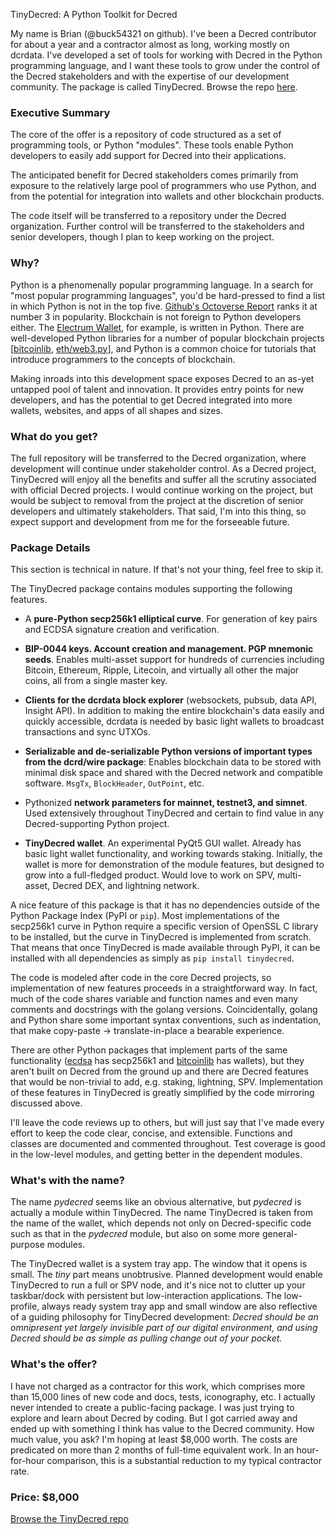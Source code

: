 TinyDecred: A Python Toolkit for Decred


My name is Brian (@buck54321 on github). I've been a Decred contributor for 
about a year and a contractor almost as long, working mostly on dcrdata. 
I've developed a set of tools for working with Decred in the Python programming 
language, and I want these tools to grow under the control of the Decred 
stakeholders and with the expertise of our development community. The package is
called TinyDecred. Browse the repo
[here](https://github.com/buck54321/tinydecred).

### Executive Summary

The core of the offer is a repository of code structured as a set of programming 
tools, or Python "modules". 
These tools enable Python developers to easily add support for Decred into their 
applications.

The anticipated benefit for Decred stakeholders comes primarily from exposure to
the relatively large pool of programmers who use Python, and from the potential 
for integration into wallets and other blockchain products.

The code itself will be transferred to a repository under the Decred 
organization. Further control will be transferred to the stakeholders and senior 
developers, though I plan to keep working on the project.

### Why?

Python is a phenomenally popular programming language. In a search for
"most popular programming languages", you'd be hard-pressed to find a list 
in which Python is not in the top five. 
[Github's Octoverse Report](https://octoverse.github.com/projects) ranks it at 
number 3 in popularity. Blockchain is not foreign to Python developers either.
The [Electrum Wallet](https://electrum.org/), for example, is written in Python. 
There are well-developed Python libraries for a number of popular blockchain 
projects 
[[bitcoinlib](https://github.com/1200wd/bitcoinlib), 
[eth/web3.py](https://github.com/ethereum/web3.py)], 
and Python is a common choice for tutorials that introduce programmers to the 
concepts of blockchain.

Making inroads into this development space exposes Decred to an as-yet untapped
pool of talent and innovation. It provides entry points for new developers, and 
has the potential to get Decred integrated into more wallets, websites, and 
apps of all shapes and sizes.

### What do you get?

The full repository will be transferred to the Decred organization, where 
development will continue under stakeholder control. 
As a Decred project, TinyDecred will enjoy all the benefits and suffer all the 
scrutiny associated with official Decred projects. 
I would continue working on the project, but would be subject to removal from 
the project at the discretion of senior developers and ultimately stakeholders. 
That said, I'm into this thing, so expect support and development from me for 
the forseeable future. 

### Package Details

This section is technical in nature.
If that's not your thing, feel free to skip it. 

The TinyDecred package contains modules supporting the following features.

- A **pure-Python secp256k1 elliptical curve**. For generation of key pairs
  and ECDSA signature creation and verification. 

- **BIP-0044 keys. Account creation and management. PGP mnemonic seeds**. 
  Enables multi-asset support for hundreds of currencies including 
  Bitcoin, Ethereum, Ripple, Litecoin, and virtually all other the major coins, 
  all from a single master key.

- **Clients for the dcrdata block explorer** (websockets, pubsub, data API, 
  Insight API). In addition to making the entire blockchain's data easily and 
  quickly accessible, dcrdata is needed by basic light wallets to broadcast 
  transactions and sync UTXOs.

- **Serializable and de-serializable Python versions of important types from the 
  dcrd/wire package**: Enables   blockchain data to be stored with minimal disk 
  space and shared with the   Decred network and compatible software. `MsgTx`, 
  `BlockHeader`, `OutPoint`, etc.

- Pythonized **network parameters for mainnet, testnet3, and simnet**. Used 
  extensively throughout TinyDecred and certain to find value in any 
  Decred-supporting Python project.

- **TinyDecred wallet**. An experimental PyQt5 GUI wallet. 
  Already has basic light wallet functionality, and working towards staking. 
  Initially, the wallet is more for demonstration of the module features, but
  designed to grow into a full-fledged product. 
  Would love to work on SPV, multi-asset, Decred DEX, and lightning network. 

A nice feature of this package is that it has no dependencies outside of
the Python Package Index (PyPI or `pip`). Most implementations of the secp256k1
curve in Python require a specific version of OpenSSL C library to be installed, 
but the curve in TinyDecred is implemented from scratch. That means that once
TinyDecred is made available through PyPI, it can be installed with all 
dependencies as simply as `pip install tinydecred`. 

The code is modeled after code in the core Decred projects, so implementation of 
new features proceeds in a straightforward way. 
In fact, much of the code shares variable and function names and even many 
comments and docstrings with the golang versions. 
Coincidentally, golang and Python share some important syntax conventions, such
as indentation, that make copy-paste -> translate-in-place a bearable experience.

There are other Python packages that implement parts of the same functionality 
([ecdsa](https://github.com/warner/python-ecdsa) has secp256k1 and 
[bitcoinlib](https://github.com/1200wd/bitcoinlib) has wallets), but they aren't 
built on Decred from the ground up and there are Decred features that would be 
non-trivial to add, e.g. staking, lightning, SPV. Implementation of these 
features in TinyDecred is greatly simplified by the code mirroring discussed 
above.

I'll leave the code reviews up to others, but will just say that I've made every 
effort to keep the code clear, concise, and extensible. 
Functions and classes are documented and commented throughout. 
Test coverage is good in the low-level modules, and getting better in the 
dependent modules. 

### What's with the name?

The name *pydecred* seems like an obvious alternative, but *pydecred* is 
actually a module within TinyDecred. The name TinyDecred is taken from the 
name of the wallet, which depends not only on Decred-specific code such as that 
in the *pydecred* module, but also on some more general-purpose modules.

The TinyDecred wallet is a system tray app. The window that it opens is small.
The *tiny* part means unobtrusive. Planned development would enable 
TinyDecred to run a full or SPV node, and it's nice not to clutter up your 
taskbar/dock with persistent but low-interaction applications. 
The low-profile, always ready system tray app and small window are also 
reflective of a guiding philosophy for TinyDecred development:
*Decred should be an omnipresent yet largely invisible part of our digital 
environment, and using Decred should be as simple as pulling change out of your 
pocket.*

### What's the offer?

I have not charged as a contractor for this work, which comprises more than 
15,000 lines of new code and docs, tests, iconography, etc. I actually 
never intended to create a public-facing package. I was just trying to explore 
and learn about Decred by coding. But I got carried away and ended up with 
something I think has value to the Decred community. How much value, you ask? 
I'm hoping at least $8,000 worth. The costs are predicated on more than 2 months 
of full-time equivalent work. In an hour-for-hour comparison, this is a 
substantial reduction to my typical contractor rate. 

### Price: $8,000

[Browse the TinyDecred repo](https://github.com/buck54321/tinydecred)